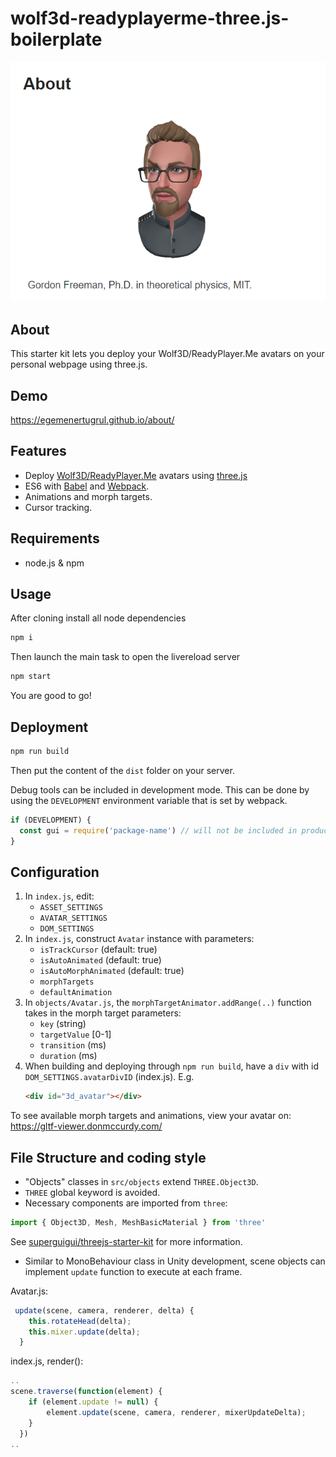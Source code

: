 wolf3d-readyplayerme-three.js-boilerplate
===================

![screenshot](/screenshot.png)

## About
This starter kit lets you deploy your Wolf3D/ReadyPlayer.Me avatars on your personal webpage using three.js.

## Demo
https://egemenertugrul.github.io/about/

## Features
- Deploy [Wolf3D/ReadyPlayer.Me](https://readyplayer.me/) avatars using [three.js](https://threejs.org/)
- ES6 with [Babel](http://babeljs.io) and [Webpack](https://webpack.org).
- Animations and morph targets.
- Cursor tracking.

## Requirements
- node.js & npm

## Usage
After cloning install all node dependencies
```bash
npm i
```

Then launch the main task to open the livereload server  
```bash
npm start
```

You are good to go!

## Deployment
```bash
npm run build
```
Then put the content of the `dist` folder on your server.

Debug tools can be included in development mode. This can be done by using the `DEVELOPMENT` environment variable that is set by webpack.
```js
if (DEVELOPMENT) {
  const gui = require('package-name') // will not be included in production
}
```

## Configuration
1) In `index.js`, edit: 
    - `ASSET_SETTINGS`
    - `AVATAR_SETTINGS`
    - `DOM_SETTINGS`
2) In `index.js`, construct `Avatar` instance with parameters: 
   - `isTrackCursor` (default: true)
   - `isAutoAnimated` (default: true)
   - `isAutoMorphAnimated` (default: true)
   - `morphTargets`
   - `defaultAnimation`
3) In `objects/Avatar.js`, the `morphTargetAnimator.addRange(..)` function takes in the morph target parameters: 
     -  `key` (string)
     -  `targetValue` [0-1]
     -  `transition` (ms)
     -  `duration` (ms)
4) When building and deploying through `npm run build`, have a `div` with id `DOM_SETTINGS.avatarDivID` (index.js). E.g.
   ```html
   <div id="3d_avatar"></div>
   ```

To see available morph targets and animations, view your avatar on: https://gltf-viewer.donmccurdy.com/


## File Structure and coding style
- "Objects" classes in `src/objects` extend `THREE.Object3D`.
- `THREE` global keyword is avoided.
- Necessary components are imported from `three`: 
```js
import { Object3D, Mesh, MeshBasicMaterial } from 'three'
```

See [superguigui/threejs-starter-kit](https://github.com/superguigui/threejs-starter-kit) for more information.

- Similar to MonoBehaviour class in Unity development, scene objects can implement `update` function to execute at each frame.

Avatar.js:
```js
 update(scene, camera, renderer, delta) {
    this.rotateHead(delta);
    this.mixer.update(delta);
  }
```
index.js, render():
```js
..
scene.traverse(function(element) {
    if (element.update != null) {
        element.update(scene, camera, renderer, mixerUpdateDelta);
    }
  })
..
```

